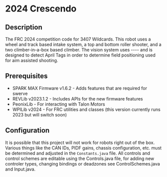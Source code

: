 # 2024 Crescendo

## Description

The FRC 2024 competition code for 3407 Wildcards. This robot uses a wheel and track based intake system, a top and bottom roller shooter, and a two climber-in-a-box based climber. The vision system uses ---- and is designed to detect April Tags in order to determine field positioning used for aim assisted shooting.

## Prerequisites

* SPARK MAX Firmware v1.6.2 - Adds features that are required for swerve
* REVLib v2023.1.2 - Includes APIs for the new firmware features
* PeonixLib - For interacting with Talon Motors
* WPILib v2024 - For FRC utilities and classes (this version currently runs 2023 but will switch soon)

## Configuration

It is possible that this project will not work for robots right out of the box. Various things like the CAN IDs, PIDF gains, chassis configuration, etc. must be determined and adjusted in the `Constants.java` file. All controls and control schemes are editable using the Controls.java file, for adding new controler types, changing bindings or deadzones see ControlSchemes.java and Input.java.
